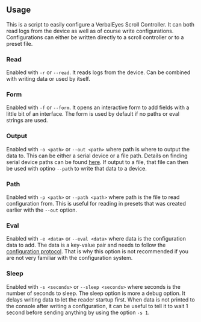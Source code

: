 ## Usage
This is a script to easily configure a VerbalEyes Scroll Controller.
It can both read logs from the device as well as of course write configurations.
Configurations can either be written directly to a scroll controller or to a preset file.

### Read
Enabled with `-r` or `--read`.
It reads logs from the device.
Can be combined with writing data or used by itself.

### Form
Enabled with `-f` or `--form`.
It opens an interactive form to add fields with a little bit of an interface.
The form is used by default if no paths or eval strings are used.

### Output
Enabled with `-o <path>` or `--out <path>` where path is where to output the data to.
This can be either a serial device or a file path.
Details on finding serial device paths can be found [here](no-path-yet-but-should-be-in-this-document).
If output to a file, that file can then be used with optino `--path` to write that data to a device.

### Path
Enabled with `-p <path>` or `--path <path>` where path is the file to read configuration from.
This is useful for reading in presets that was created earlier with the `--out` option.

### Eval
Enabled with `-e <data>` or `--eval <data>` where data is the configuration data to add.
The data is a key-value pair and needs to follow the [configuration protocol](./src/README.md).
That is why this option is not recommended if you are not very familiar with the configuration system.

### Sleep
Enabled with `-s <seconds>` or `--sleep <seconds>` where seconds is the number of seconds to sleep.
The sleep option is more a debug option.
It delays writing data to let the reader startup first.
When data is not printed to the console after writing a configuration, it can be useful to tell it to wait 1 second before sending anything by using the option `-s 1`.
